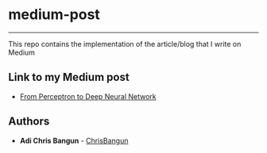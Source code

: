 # medium-post
-----
This repo contains the implementation of the article/blog that I write on Medium

## Link to my Medium post
- [From Perceptron to Deep Neural Network](https://medium.com/@adichris/from-perceptron-to-deep-neural-nets-504b8ff616e)

## Authors

* **Adi Chris Bangun** - [ChrisBangun](https://github.com/chrisbangun)


